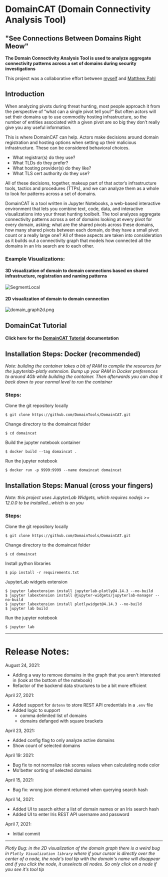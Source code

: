 # DomainCAT (Domain Connectivity Analysis Tool)

## "See Connections Between Domains Right Meow"

**The Domain Connectivity Analysis Tool is used to analyze aggregate connectivity patterns across a set of domains during security investigations**

This project was a collaborative effort between [myself](https://www.linkedin.com/in/jconwell/) and [Matthew Pahl](https://www.linkedin.com/in/security-sme/)

## Introduction

When analyzing pivots during threat hunting, most people approach it from the perspective of “what can a single 
pivot tell you?” But often actors will set their domains up to use commodity hosting infrastructure, so the number of 
entities associated with a given pivot are so big they don’t really give you any useful information. 

This is where DomainCAT can help. Actors make decisions around domain registration and hosting options when setting 
up their malicious infrastructure. These can be considered behavioral choices.
- What registrar(s) do they use?
- What TLDs do they prefer?
- What hosting provider(s) do they like?
- What TLS cert authority do they use?

All of these decisions, together, makeup part of that actor’s infrastructure tools, tactics and procedures (TTPs), 
and we can analyze them as a whole to look for patterns across a set of domains. 

DomainCAT is a tool written in Jupyter Notebooks, a web-based interactive environment that lets you combine text, 
code, data, and interactive visualizations into your threat hunting toolbelt. The tool analyzes aggregate 
connectivity patterns across a set of domains looking at every pivot for every domain, asking; what are the shared 
pivots across these domains, how many shared pivots between each domain, do they have a small pivot count or a really 
large one? All of these aspects are taken into consideration as it builds out a connectivity graph that models how 
connected all the domains in an Iris search are to each other.

### Example Visualizations:

#### 3D visualization of domain to domain connections based on shared infrastructure, registration and naming patterns
![SegmentLocal](images/intro_3d.gif "segment")

#### 2D visualization of domain to domain connection
![domain_graph2d.png](images/2d_zoom.gif "segment")

## DomainCat Tutorial

#### Click here for the [DomainCAT Tutorial](documentation/tutorial.md) documentation

## Installation Steps: Docker (recommended)

_Note: building the container takes a bit of RAM to compile the resources for the jupyterlab-plotly extension. Bump up your RAM in Docker preferences to around 4Gb while building the container. Then afterwards you can drop it back down to your normal level to run the container_

### Steps:

Clone the git repository locally

`$ git clone https://github.com/DomainTools/DomainCAT.git` 

Change directory to the domaincat folder

`$ cd domaincat`

Build the jupyter notebook container

`$ docker build --tag domaincat .`

Run the jupyter notebook

`$ docker run -p 9999:9999 --name domaincat domaincat`

## Installation Steps: Manual (cross your fingers)

_Note: this project uses JupyterLab Widgets, which requires nodejs >= 12.0.0 to be installed...which is on you_

### Steps:

Clone the git repository locally

`$ git clone https://github.com/DomainTools/DomainCAT.git` 

Change directory to the domaincat folder

`$ cd domaincat`

Install python libraries

`$ pip install -r requirements.txt`

JupyterLab widgets extension

```
$ jupyter labextension install jupyterlab-plotly@4.14.3 --no-build
$ jupyter labextension install @jupyter-widgets/jupyterlab-manager --no-build
$ jupyter labextension install plotlywidget@4.14.3 --no-build
$ jupyter lab build
```

Run the jupyter notebook

`$ jupyter lab`

___

# Release Notes:

August 24, 2021:
- Adding a way to remove domains in the graph that you aren't interested in (look at the bottom of the notebook)
- Refactor of the backend data structures to be a bit more efficient

April 27, 2021:
- Added support for `dotenv` to store REST API credentials in a `.env` file
- Added logic to support
  - comma delimited list of domains
  - domains defanged with square brackets

April 23, 2021:
- Added config flag to only analyze active domains
- Show count of selected domains

April 19: 2021:
- Bug fix to not normalize risk scores values when calculating node color
- Mo'better sorting of selected domains

April 15, 2021: 
- Bug fix: wrong json element returned when querying search hash

April 14, 2021: 
- Added UI to search either a list of domain names or an Iris search hash
- Added UI to enter Iris REST API username and password 

April 7, 2021: 
- Initial commit

___

_Plotly Bug: in the 2D visualization of the domain graph there is a weird bug in `Plotly Visualization library` where 
if your cursor is directly over the center of a node, the node's tool tip with the domain's name will disappear and 
if you click the node, it unselects all nodes. So only click on a node if you see it's tool tip_
